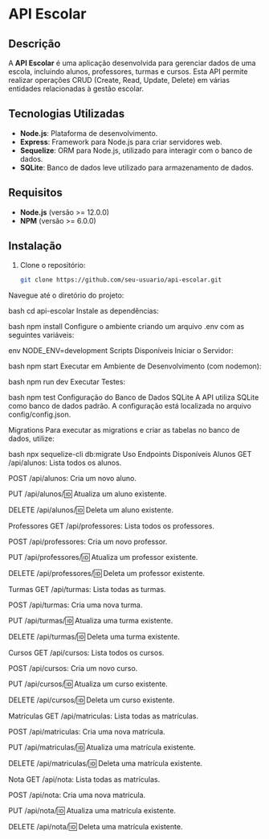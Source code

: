 # API Escolar

## Descrição

A **API Escolar** é uma aplicação desenvolvida para gerenciar dados de uma escola, incluindo alunos, professores, turmas e cursos. Esta API permite realizar operações CRUD (Create, Read, Update, Delete) em várias entidades relacionadas à gestão escolar.

## Tecnologias Utilizadas

- **Node.js**: Plataforma de desenvolvimento.
- **Express**: Framework para Node.js para criar servidores web.
- **Sequelize**: ORM para Node.js, utilizado para interagir com o banco de dados.
- **SQLite**: Banco de dados leve utilizado para armazenamento de dados.

## Requisitos

- **Node.js** (versão >= 12.0.0)
- **NPM** (versão >= 6.0.0)

## Instalação

1. Clone o repositório:

   ```bash
   git clone https://github.com/seu-usuario/api-escolar.git
Navegue até o diretório do projeto:

bash
cd api-escolar
Instale as dependências:

bash
npm install
Configure o ambiente criando um arquivo .env com as seguintes variáveis:

env
NODE_ENV=development
Scripts Disponíveis
Iniciar o Servidor:

bash
npm start
Executar em Ambiente de Desenvolvimento (com nodemon):

bash
npm run dev
Executar Testes:

bash
npm test
Configuração do Banco de Dados
SQLite
A API utiliza SQLite como banco de dados padrão. A configuração está localizada no arquivo config/config.json.

Migrations
Para executar as migrations e criar as tabelas no banco de dados, utilize:

bash
npx sequelize-cli db:migrate
Uso
Endpoints Disponíveis
Alunos
GET /api/alunos: Lista todos os alunos.

POST /api/alunos: Cria um novo aluno.

PUT /api/alunos/:id: Atualiza um aluno existente.

DELETE /api/alunos/:id: Deleta um aluno existente.

Professores
GET /api/professores: Lista todos os professores.

POST /api/professores: Cria um novo professor.

PUT /api/professores/:id: Atualiza um professor existente.

DELETE /api/professores/:id: Deleta um professor existente.

Turmas
GET /api/turmas: Lista todas as turmas.

POST /api/turmas: Cria uma nova turma.

PUT /api/turmas/:id: Atualiza uma turma existente.

DELETE /api/turmas/:id: Deleta uma turma existente.

Cursos
GET /api/cursos: Lista todos os cursos.

POST /api/cursos: Cria um novo curso.

PUT /api/cursos/:id: Atualiza um curso existente.

DELETE /api/cursos/:id: Deleta um curso existente.

Matrículas
GET /api/matriculas: Lista todas as matrículas.

POST /api/matriculas: Cria uma nova matrícula.

PUT /api/matriculas/:id: Atualiza uma matrícula existente.

DELETE /api/matriculas/:id: Deleta uma matrícula existente.

Nota
GET /api/nota: Lista todas as matrículas.

POST /api/nota: Cria uma nova matrícula.

PUT /api/nota/:id: Atualiza uma matrícula existente.

DELETE /api/nota/:id: Deleta uma matrícula existente.
